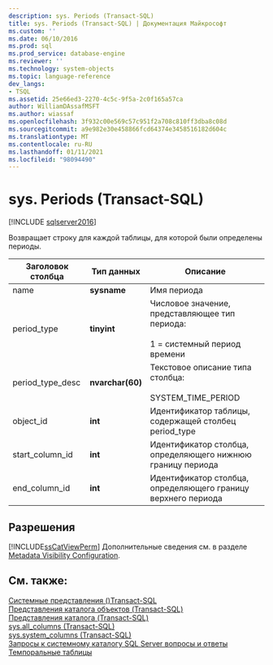 ```yaml
---
description: sys. Periods (Transact-SQL)
title: sys. Periods (Transact-SQL) | Документация Майкрософт
ms.custom: ''
ms.date: 06/10/2016
ms.prod: sql
ms.prod_service: database-engine
ms.reviewer: ''
ms.technology: system-objects
ms.topic: language-reference
dev_langs:
- TSQL
ms.assetid: 25e66ed3-2270-4c5c-9f5a-2c0f165a57ca
author: WilliamDAssafMSFT
ms.author: wiassaf
ms.openlocfilehash: 3f932c00e569c57c951f2a708c810ff3dba8c08d
ms.sourcegitcommit: a9e982e30e458866fcd64374e3458516182d604c
ms.translationtype: MT
ms.contentlocale: ru-RU
ms.lasthandoff: 01/11/2021
ms.locfileid: "98094490"
---
```

# <a name="sysperiods-transact-sql"></a>sys. Periods (Transact-SQL)
[!INCLUDE [sqlserver2016](../../includes/applies-to-version/sqlserver2016.md)]

  Возвращает строку для каждой таблицы, для которой были определены периоды.  
  
|Заголовок столбца|Тип данных|Описание|  
|-------------------|---------------|-----------------|  
|name|**sysname**|Имя периода|  
|period_type|**tinyint**|Числовое значение, представляющее тип периода:<br /><br /> 1 = системный период времени|  
|period_type_desc|**nvarchar(60)**|Текстовое описание типа столбца:<br /><br /> SYSTEM_TIME_PERIOD|  
|object_id|**int**|Идентификатор таблицы, содержащей столбец period_type|  
|start_column_id|**int**|Идентификатор столбца, определяющего нижнюю границу периода|  
|end_column_id|**int**|Идентификатор столбца, определяющего границу верхнего периода|  
  
## <a name="permissions"></a>Разрешения  
 [!INCLUDE[ssCatViewPerm](../../includes/sscatviewperm-md.md)] Дополнительные сведения см. в разделе [Metadata Visibility Configuration](../../relational-databases/security/metadata-visibility-configuration.md).  
  
## <a name="see-also"></a>См. также:  
 [Системные представления &#40;&#41;Transact-SQL ](../../t-sql/language-reference.md)   
 [Представления каталога объектов (Transact-SQL)](../../relational-databases/system-catalog-views/object-catalog-views-transact-sql.md)   
 [Представления каталога (Transact-SQL)](../../relational-databases/system-catalog-views/catalog-views-transact-sql.md)   
 [sys.all_columns &#40;Transact-SQL&#41;](../../relational-databases/system-catalog-views/sys-all-columns-transact-sql.md)   
 [sys.system_columns &#40;Transact-SQL&#41;](../../relational-databases/system-catalog-views/sys-system-columns-transact-sql.md)   
 [Запросы к системному каталогу SQL Server вопросы и ответы](../../relational-databases/system-catalog-views/querying-the-sql-server-system-catalog-faq.md)   
 [Темпоральные таблицы](../../relational-databases/tables/temporal-tables.md)  
  
